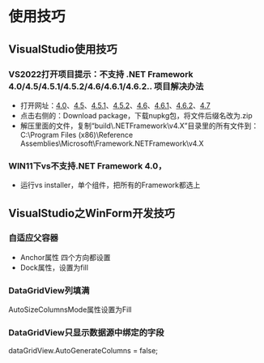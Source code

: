 # 使用技巧

## VisualStudio使用技巧

### VS2022打开项目提示：不支持 .NET Framework 4.0/4.5/4.5.1/4.5.2/4.6/4.6.1/4.6.2.. 项目解决办法
- 打开网址：[4.0](https://www.nuget.org/packages/microsoft.netframework.referenceassemblies.net40)、[4.5](https://www.nuget.org/packages/microsoft.netframework.referenceassemblies.net45)、[4.5.1](https://www.nuget.org/packages/microsoft.netframework.referenceassemblies.net451)、[4.5.2](https://www.nuget.org/packages/microsoft.netframework.referenceassemblies.net452)、[4.6](https://www.nuget.org/packages/microsoft.netframework.referenceassemblies.net46)、[4.6.1](https://www.nuget.org/packages/microsoft.netframework.referenceassemblies.net461)、[4.6.2](https://www.nuget.org/packages/microsoft.netframework.referenceassemblies.net462)、[4.7](https://www.nuget.org/packages/microsoft.netframework.referenceassemblies.net47)
- 点击右侧的：Download package，下载nupkg包，将文件后缀名改为.zip
- 解压里面的文件，复制“build\\.NETFramework\v4.X”目录里的所有文件到：C:\Program Files (x86)\Reference Assemblies\Microsoft\Framework\.NETFramework\v4.X

### WIN11下vs不支持.NET Framework 4.0，
- 运行vs installer，单个组件，把所有的Framework都选上


## VisualStudio之WinForm开发技巧

### 自适应父容器
- Anchor属性 四个方向都设置
- Dock属性，设置为fill

### DataGridView列填满
AutoSizeColumnsMode属性设置为Fill

### DataGridView只显示数据源中绑定的字段
dataGridView.AutoGenerateColumns = false;
